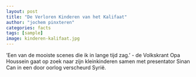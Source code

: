 ```yaml
---
layout: post
title: "De Verloren Kinderen van het Kalifaat"
author: "jochem pinxteren"
categories: facts
tags: [sample]
image: kinderen-kalifaat.jpg
---
```

’Een van de mooiste scenes die ik in lange tijd zag.’ - de Volkskrant
Opa Houssein gaat op zoek naar zijn kleinkinderen samen met presentator Sinan Can in een door oorlog verscheurd Syrië.